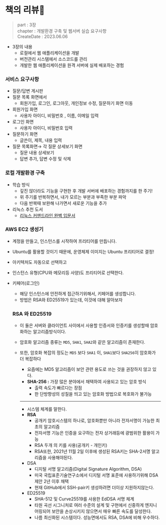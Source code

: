 # 책의 리뷰📔
> part : 3장  
> chapter : 개발환경 구축 및 웹서버 실습 요구사항  
> CreateDate : 2023.06.06   

- 3장의 내용
    - 로컬에서 웹 애플리케이션을 개발
    - 버전관리 시스템에서 소스코드를 관리
    - 개발한 웹 애플리케이션을 원격 서버에 실제 배포하는 경험

### 서비스 요구사항

- 질문/답변 게시판
- 질문 목록 화면에서
    - 회원가입, 로그인, 로그아웃, 개인정보 수정, 질문하기 화면 이동
- 회원가입 화면
    - 사용자 아이디, 비밀번호 , 이름, 이메일 입력
- 로그인 화면
    - 사용자 아이디, 비밀번호 입력
- 질문하기 화면
    - 글쓴이, 제목, 내용 입력
- 질문 목록화면→ 각 질문 상세보기 화면
    - 질문 내용 상세보기
    - 답변 추가, 답변 수정 및 삭제

### 로컬 개발환경 구축

- 학습 방식
    - 깊진 않더라도 기능을 구현한 후 개발 서버에 배포하는 경험까지를 한 주기!
    - 위 주기를 반복하면서, 내가 모르는 부분과 부족한 부분 파악
    - 다음 반복때 보완해 나가면서 새로운 기능을 추가
- 리눅스 추천 도서
    - [리눅스 커맨드라인 완벽 입문서](https://www.yes24.com/Product/Goods/8208026)

### AWS EC2 생성기

- 계정을 만들고,  인스턴스를 시작하여 프리티어를 만듭니다.
- Ubuntu를 활용할 것이기 때문에,  운영체제 이미지는 Ubuntu 프리티어로 결정!
- 아키텍처도 자동으로 선택하고
- 인스턴스 유형(CPU와 메모리등 사양)도 프리티어로 선택한다.
- 키페어(로그인)
    - 해당 인스턴스에 안전하게 접근하기위해서, 키페어를 생성합니다.
    - 방법은 RSA와 ED25519가 있는데, 이것에 대해 알아보자

  ### RSA 와 ED25519

    - 이 둘은 서버와 클라이언트 사이에서 사용할 인증서와 인증키를 생성할때  암호화하는 알고리즘방식이다.
    - 암호화 알고리즘 종류는  `MD5`, `SHA1`, `SHA2`와 같은 알고리즘이 존재한다.
    - 또한, 암호화 복잡의 정도는 `MD5` 보다 `SHA1` 이, `SHA1`보다 `SHA256`이 암호화가 더 복잡하다
        - 요즘에는 MD5 알고리즘이 보안 관련 용도로 쓰는 것을 권장하지 않고 있다.
        - ****SHA-256 :**** 가장 많은 분야에서 채택하여 사용되고 있는 암호 방식
            - 출력 속도가 빠르다는 장점
            - 한 단방향성의 성질을 띄고 있는 암호화 방법으로 복호화가 불가능

        ---

        - 시스템 체계를 말한다.
        - **RSA**
            - 공개키 암호시스템의 하나로, 암호화뿐만 아니라 전자서명이 가능한 최초의 알고리즘
            - 전자서명 기능은 인증을 요구하는 전자 상거래등에 광범위한 활용이 가능
            - RSA 두개 의 키를 사용(공개키 - 개인키)
            - RSA또한, 2021년 11월 2일 이후에 생성된 RSA키는 SHA-2서명 알고리즘을 사용해야된다.
        - DSA
            - 디지털 서명 알고리즘(Digital Signature Algorithm, DSA)
            - 미국 국립표준기술연구소에서 디지털 서명 표준에 사용하기위해 DSA 제안 2년 이후 채택
            - 현재 GitHub에서 SSH-pair키 생성하려면 더이상  지원하지않는다.
        - ED25519
            - SHA-512 및 Curve25519를 사용한 EdDSA 서명 체계
            - 타원 곡선 시그니처로 여러 수준의 설계 및 구현에서 신중하게 엔지니어링되어 보안을 손상시키지 않으면서 매우 빠른 속도를 달성한다.
            - 나름 최신화된 시스템이다. 성능면에서도 RSA, DSA에 비해 우수하다.